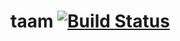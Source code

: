 taam [![Build Status](https://travis-ci.org/Team-IO/taam.svg)](https://travis-ci.org/Team-IO/taam)
====
